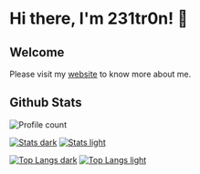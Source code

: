# Hi there, I'm 231tr0n! 👋
## Welcome

Please visit my [website](https://231tr0n.github.io) to know more about me.


## Github Stats
![Profile count](https://komarev.com/ghpvc/?username=231tr0n)

[![Stats dark](https://github-readme-stats.vercel.app/api?username=231tr0n&theme=dark#gh-dark-mode-only)](https://github.com/anuraghazra/github-readme-stats#gh-dark-mode-only)
[![Stats light](https://github-readme-stats.vercel.app/api?username=231tr0n&theme=default#gh-light-mode-only)](https://github.com/anuraghazra/github-readme-stats#gh-light-mode-only)


[![Top Langs dark](https://github-readme-stats.vercel.app/api/top-langs/?username=231tr0n&layout=compact&&langs_count=100&theme=dark#gh-dark-mode-only)](https://github.com/anuraghazra/github-readme-stats#gh-dark-mode-only)
[![Top Langs light](https://github-readme-stats.vercel.app/api/top-langs/?username=231tr0n&layout=compact&&langs_count=100&theme=default#gh-light-mode-only)](https://github.com/anuraghazra/github-readme-stats#gh-light-mode-only)
